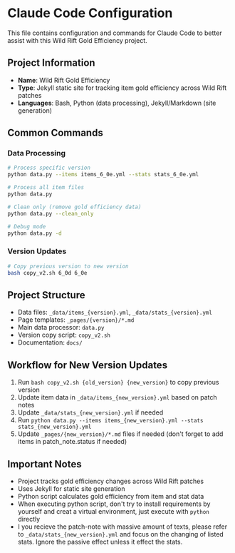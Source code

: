 # Claude Code Configuration

This file contains configuration and commands for Claude Code to better assist with this Wild Rift Gold Efficiency project.

## Project Information
- **Name**: Wild Rift Gold Efficiency
- **Type**: Jekyll static site for tracking item gold efficiency across Wild Rift patches
- **Languages**: Bash, Python (data processing), Jekyll/Markdown (site generation)

## Common Commands

### Data Processing
```bash
# Process specific version
python data.py --items items_6_0e.yml --stats stats_6_0e.yml

# Process all item files
python data.py

# Clean only (remove gold efficiency data)
python data.py --clean_only

# Debug mode
python data.py -d
```

### Version Updates
```bash
# Copy previous version to new version
bash copy_v2.sh 6_0d 6_0e
```

## Project Structure
- Data files: `_data/items_{version}.yml`, `_data/stats_{version}.yml`
- Page templates: `_pages/{version}/*.md`
- Main data processor: `data.py`
- Version copy script: `copy_v2.sh`
- Documentation: `docs/`

## Workflow for New Version Updates
1. Run `bash copy_v2.sh {old_version} {new_version}` to copy previous version
2. Update item data in `_data/items_{new_version}.yml` based on patch notes
3. Update `_data/stats_{new_version}.yml` if needed
4. Run `python data.py --items items_{new_version}.yml --stats stats_{new_version}.yml`
5. Update `_pages/{new_version}/*.md` files if needed (don't forget to add items in patch_note.status if needed)

## Important Notes
- Project tracks gold efficiency changes across Wild Rift patches
- Uses Jekyll for static site generation
- Python script calculates gold efficiency from item and stat data
- When executing python script, don't try to install requirements by yourself and creat a virtual environment, just execute with `python` directly
- I you recieve the patch-note with massive amount of texts, please refer to `_data/stats_{new_version}.yml` and focus on the changing of listed stats. Ignore the passive effect unless it effect the stats.
